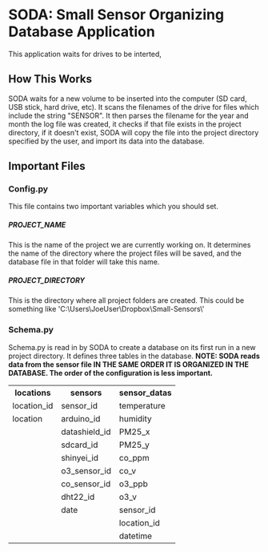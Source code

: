 # SODA: Small Sensor Organizing Database Application

This application waits for drives to be interted, 

## How This Works

SODA waits for a new volume to be inserted into the computer (SD card, USB stick, hard drive, etc). It scans the filenames of the drive for files which include the string "SENSOR". It then parses the filename for the year and month the log file was created, it checks if that file exists in the project directory, if it doesn't exist, SODA will copy the file into the project directory specified by the user, and import its data into the database.

## Important Files

### Config.py

This file contains two important variables which you should set.

##### PROJECT_NAME
 
This is the name of the project we are currently working on. It determines the name of the directory where the project files will be saved, and the database file in that folder will take this name.

##### PROJECT_DIRECTORY

This is the directory where all project folders are created. This could be something like 'C:\\Users\\JoeUser\\Dropbox\\Small-Sensors\\'

### Schema.py

Schema.py is read in by SODA to create a database on its first run in a new project directory. It defines three tables in the database.
**NOTE: SODA reads data from the sensor file IN THE SAME ORDER IT IS ORGANIZED IN THE DATABASE. The order of the configuration is less important.**
<table style="width:100%">
  <tr>
    <th>locations</th>
    <th>sensors</th> 
    <th>sensor_datas</th>
  </tr>
  <tr>
    <td>location_id</td>
    <td>sensor_id</td> 
    <td>temperature</td>
  </tr>
  <tr>
    <td>location</td>
    <td>arduino_id</td> 
    <td>humidity</td>
  </tr>
    <tr>
    <td></td>
    <td>datashield_id</td> 
    <td>PM25_x</td>
  </tr>
    <tr>
    <td></td>
    <td>sdcard_id</td> 
    <td>PM25_y</td>
  </tr>
    <tr>
    <td></td>
    <td>shinyei_id</td> 
    <td>co_ppm</td>
  </tr>
    <tr>
    <td></td>
    <td>o3_sensor_id</td> 
    <td>co_v</td>
  </tr>
    <tr>
    <td></td>
    <td>co_sensor_id</td> 
    <td>o3_ppb</td>
  </tr>
    <tr>
    <td></td>
    <td>dht22_id</td> 
    <td>o3_v</td>
  </tr>
    <tr>
    <td></td>
    <td>date</td> 
    <td>sensor_id</td>
  </tr>
    <tr>
    <td></td>
    <td></td> 
    <td>location_id</td>
  </tr>
    <tr>
    <td></td>
    <td></td> 
    <td>datetime</td>
  </tr>
      
                              

                                  
 
